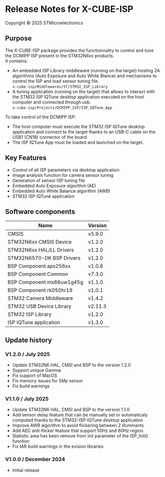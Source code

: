 # Release Notes for X-CUBE-ISP
Copyright &copy; 2025 STMicroelectronics

## Purpose

The X-CUBE-ISP package provides the functionnality to control and tune the
DCMIPP ISP present in the STM32N6xx products.<br>
It contains:<br>
- An embedded ISP Library middleware (running on the target) hosting 2A
  algorithms (Auto Exposure and Auto White Blance) and mechanisms to control
  the ISP and load sensor tuning file.<br>
`x-cube-isp/Middlewares/ST/STM32_ISP_Library`
-  A tuning application (running on the target) that allows to interact
  with the STM32 ISP IQTune desktop application executed on the host computer
  and connected through usb.<br>
`x-cube-isp/Projects/DCMIPP_ISP/ISP_IQTune_App`

To take control of the DCMIPP ISP:<br>
- The host computer must execute the STM32 ISP IQTune desktop application and
connect to the target thanks to an USB-C cable on the USB1 (CN18) connector of
the board.
- The ISP IQTune App must be loaded and launched on the target.

## Key Features

- Control of all ISP parameters via desktop application
- Image analysis function for camera sensor tuning
- Generation of sensor ISP tuning file
- Embedded Auto Exposure algorithm (AE)
- Embedded Auto White Balance algorithm (AWB)
- STM32 ISP IQTune application

## Software components
| Name                         | Version
|-----                         | -------
| CMSIS                        | v5.9.0
| STM32N6xx CMSIS Device       | v1.2.0
| STM32N6xx HAL/LL Drivers     | v1.2.0
| STM32N6570-DK BSP Drivers    | v1.2.0
| BSP Component aps256xx       | v1.0.6
| BSP Component Common         | v7.3.0
| BSP Component mx66uw1g45g    | v1.1.0
| BSP Component rk050hr18      | v1.0.1
| STM32 Camera Middleware      | v1.4.2
| STM32 USB Device Library     | v2.11.3
| STM32 ISP Library            | v1.2.0
| ISP IQTune application       | v1.3.0

## Update history

### V1.2.0 / July 2025
- Update STM32N6 HAL, CMSI and BSP to the version 1.2.0
- Support unique Gamma
- Fix support of MacOS
- Fix memory issues for 5Mp sensor
- Fix build warnings

### V1.1.0 / July 2025
- Update STM32N6 HAL, CMSI and BSP to the version 1.1.0
- Add sensor delay feature that can be manually set or automaticaly computed thanks to the STM32-ISP-IQTune desktop application
- Improve AWB algorithm to avoid flickering between 2 illuminants
- Add AEC anti-flicker feature that support 50Hz and 60Hz region.
- Statistic area has been remove from init parameter of the ISP_Init() function
- Fix IAR build warnings in the evision libraries

### V1.0.0 / December 2024
 - Initial release
